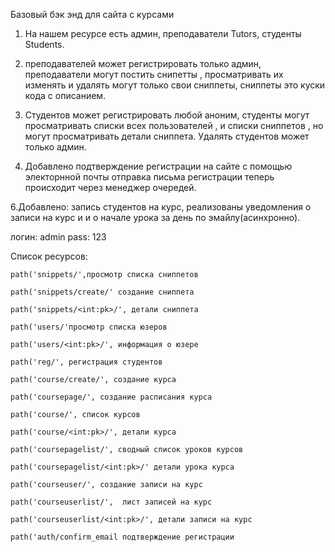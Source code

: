 Базовый бэк энд для сайта с курсами
1. На нашем ресурсе есть админ, преподаватели Tutors,
студенты Students. 
2. преподавателей может регистрировать только админ,
преподаватели могут постить снипетты , просматривать их 
изменять и удалять могут только свои сниппеты, сниппеты это куски кода 
с описанием.
3. Студентов может регистрировать любой аноним, студенты могут 
просматривать списки всех  пользователей , и списки сниппетов ,
но могут просматривать детали сниппета. Удалять студентов может только 
админ.

5. Добавлено подтверждение регистрации на сайте с помощью электорнной почты
отправка письма  регистрации теперь происходит через  менеджер очередей. 

6.Добавлено: запись студентов на курс, реализованы уведомления о записи на курс и
и о начале урока за  день по эмайлу(асинхронно).
   

логин: admin pass: 123

Список ресурсов:

    path('snippets/',просмотр списка сниппетов

    path('snippets/create/' создание сниппета

    path('snippets/<int:pk>/', детали сниппета

    path('users/'просмотр списка юзеров

    path('users/<int:pk>/', информация о юзере

    path('reg/', регистрация студентов

    path('course/create/', создание курса

    path('coursepage/', создание расписания курса

    path('course/', список курсов

    path('course/<int:pk>/', детали курса

    path('coursepagelist/', сводный список уроков курсов

    path('coursepagelist/<int:pk>/' детали урока курса

    path('courseuser/', создание записи на курс

    path('courseuserlist/',  лист записей на курс

    path('courseuserlist/<int:pk>/', детали записи на курс

    path('auth/confirm_email подтверждение регистрации